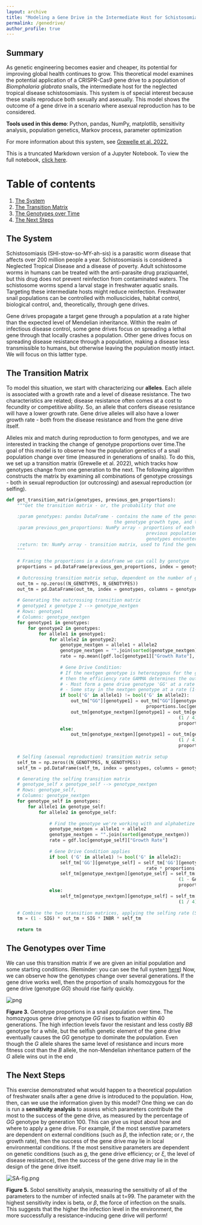 ```yaml
---
layout: archive
title: "Modeling a Gene Drive in the Intermediate Host for Schistosomiasis, a Neglected Tropical Disease"
permalink: /genedrive/
author_profile: true
---
```


## Summary

As genetic engineering becomes easier and cheaper, its potential for improving global health continues to grow. This theoretical model examines the potential application of a CRISPR-Cas9 gene drive to a population of *Biomphalaria glabrata* snails, the intermediate host for the neglected tropical disease schistosomiasis. This system is of special interest because these snails reproduce both sexually and asexually. This model shows the outcome of a gene drive in a scenario where asexual reproduction has to be considered.

**Tools used in this demo**: Python, pandas, NumPy, matplotlib, sensitivity analysis, population genetics, Markov process, parameter optimization

For more information about this system, see [Grewelle et al. 2022.](https://journals.plos.org/plosntds/article?id=10.1371/journal.pntd.0010894)

This is a truncated Markdown version of a Jupyter Notebook. To view the full notebook, [click here](https://github.com/ChloeRickards/chloerickards.github.io/blob/master/files/GeneDriveModel_full.ipynb).

# Table of contents
1. [The System](#system)
2. [The Transition Matrix](#tm)
3. [The Genotypes over Time](#genotypes)
4. [The Next Steps](#nextsteps)


## The System <a name="system"></a>

Schistosomiasis (SHI-stow-so-MY-ah-sis) is a parasitic worm disease that affects over 200 million people a year. Schistosomiasis is considered a Neglected Tropical Disease and a disease of poverty. Adult schistosome worms in humans can be treated with the anti-parasite drug praziquantel, but this drug does not prevent reinfection from contaminated waters. The schistosome worms spend a larval stage in freshwater aquatic snails. Targeting these intermediate hosts might reduce reinfection. Freshwater snail populations can be controlled with molluscicides, habitat control, biological control, and, theoretically, through gene drives.

Gene drives propagate a target gene through a population at a rate higher than the expected level of Mendelian inheritance. Within the realm of infectious disease control, some gene drives focus on spreading a lethal gene through that locally crashes a population. Other gene drives focus on spreading disease resistance through a population, making a disease less transmissible to humans, but otherwise leaving the population mostly intact. We will focus on this lattter type.

## The Transition Matrix <a name="tm"></a>

To model this situation, we start with characterizing our **alleles**. Each allele is associated with a growth rate and a level of disease resistance. The two characteristics are related; disease resistance often comes at a cost to fecundity or competitive ability. So, an allele that confers disease resistance will have a lower growth rate. Gene drive alleles will also have a lower growth rate - both from the disease resistance and from the gene drive itself. 

Alleles mix and match during reproduction to form genotypes, and we are interested in tracking the change of genotype proportions over time.The goal of this model is to observe how the population genetics of a snail population change over time (measured in generations of snails). To do this, we set up a transition matrix (Grewelle et al. 2022), which tracks how genotypes change from one generation to the next. The following algorithm constructs the matrix by examining all combinations of genotype crossings - both in sexual reproduction (or outcrossing) and asexual reproduction (or selfing).

```python
def get_transition_matrix(genotypes, previous_gen_proportions):
    """Get the transition matrix - or, the probability that one 
 
    :param genotypes: pandas DataFrame - contains the name of the genotypes (as a combination of allele letters),
                                        the genotype growth type, and the genotype disease resistance
    :param previous_gen_proportions: NumPy array - proportions of each genotype in the total population, from the
                                                    previous population. Used to find the likelihood of that two
                                                    genotypes encounter each other in sexual reproduction
    :return: tm: NumPy array - transition matrix, used to find the genotype population proportions in the next generation
    """
        
    # Framing the proportions in a dataframe we can call by genotype
    proportions = pd.DataFrame(previous_gen_proportions, index = genotypes)
    
    # Outcrossing transition matrix setup, dependent on the number of genotypes in our system (N_GENOTYPES)
    out_tm = np.zeros((N_GENOTYPES, N_GENOTYPES))
    out_tm = pd.DataFrame(out_tm, index = genotypes, columns = genotypes)
    
    # Generating the outcrossing transition matrix
    # genotype1 x genotype 2 --> genotype_nextgen
    # Rows: genotype1
    # Columns: genotype_nextgen
    for genotype1 in genotypes:
        for genotype2 in genotypes:
            for allele1 in genotype1:
                for allele2 in genotype2:
                    genotype_nextgen = allele1 + allele2
                    genotype_nextgen = "".join(sorted(genotype_nextgen)) # alphabetize the genotype
                    rate = np.mean([gdf.loc[genotype1]["Growth Rate"], gdf.loc[genotype2]["Growth Rate"]])
                        
                    # Gene Drive Condition:
                    # If the nextgen genotype is heterozygous for the gene drive,
                    # then the efficiency rate GAMMA determines the outcomes
                    # - Most form a gene drive genotype 'GG' at a rate GAMMA
                    # - Some stay in the nextgen genotype at a rate (1-GAMMA)
                    if bool('G' in allele1) != bool('G' in allele2):
                        out_tm["GG"][genotype1] = out_tm["GG"][genotype1] + GAMMA * (1 / 4) * rate * 
                                                    proportions.loc[genotype1][0] * proportions.loc[genotype2][0]
                        out_tm[genotype_nextgen][genotype1] = out_tm[genotype_nextgen][genotype1] + (1 - GAMMA) *
                                                                (1 / 4) * rate * proportions.loc[genotype1][0] * 
                                                                proportions.loc[genotype2][0]
                    else:
                        out_tm[genotype_nextgen][genotype1] = out_tm[genotype_nextgen][genotype1] + 
                                                                (1 / 4) * rate * proportions.loc[genotype1][0] * 
                                                                proportions.loc[genotype2][0]
    
    # Selfing (asexual reproduction) transition matrix setup
    self_tm = np.zeros((N_GENOTYPES, N_GENOTYPES))
    self_tm = pd.DataFrame(self_tm, index = genotypes, columns = genotypes)

    # Generating the selfing transition matrix
    # genotype_self x genotype_self --> genotype_nextgen
    # Rows: genotype_self,
    # Columns: genotype_nextgen
    for genotype_self in genotypes:
        for allele1 in genotype_self:
            for allele2 in genotype_self:
            
                # Find the genotype we're working with and alphabetize it
                genotype_nextgen = allele1 + allele2
                genotype_nextgen = "".join(sorted(genotype_nextgen))
                rate = gdf.loc[genotype_self]["Growth Rate"]
            
                # Gene Drive Condition applies
                if bool ('G' in allele1) != bool('G' in allele2):
                    self_tm['GG'][genotype_self] = self_tm['GG'][genotype_self] + GAMMA * (1 / 4) * 
                                                    rate * proportions.loc[genotype_self][0]
                    self_tm[genotype_nextgen][genotype_self] = self_tm[genotype_nextgen][genotype_self] + 
                                                                (1 - GAMMA) * (1 / 4) * rate * 
                                                                proportions.loc[genotype_self][0]
                else:
                    self_tm[genotype_nextgen][genotype_self] = self_tm[genotype_nextgen][genotype_self] + 
                                                                (1 / 4) * rate * proportions.loc[genotype_self][0]
    
    # Combine the two transition matrices, applying the selfing rate (SIG) and the inbreeding cost (INBR)
    tm = (1 - SIG) * out_tm + SIG * INBR * self_tm
    
    return tm
```



## The Genotypes over Time <a name="genotypes"></a>

We can use this transition matrix if we are given an initial population and some starting conditions. (Reminder: you can see the full system [here](https://github.com/ChloeRickards/chloerickards.github.io/blob/master/files/GeneDriveModel_full.ipynb)) Now, we can observe how the genotypes change over several generations. If the gene drive works well, then the proportion of snails homozygous for the gene drive (genotype $GG$) should rise fairly quickly.

![png](notebooks_Snails_15_0.png)

**Figure 3.** Genotype proportions in a snail population over time. The homozygous gene drive genotype $GG$ rises to fixation within 40 generations. The high infection levels favor the resistant and less costly $BB$ genotype for a while, but the selfish genetic element of the gene drive eventually causes the $GG$ genotype to dominate the population. Even though the $G$ allele shares the same level of resistance and incurs more fitness cost than the $B$ allele, the non-Mendelian inheritance pattern of the $G$ allele wins out in the end

## The Next Steps <a name="nextsteps"></a>

This exercise demonstrated what would happen to a theoretical population of freshwater snails after a gene drive is introduced to the population. How, then, can we use the information given by this model? One thing we can do is run a **sensitivity analysis** to assess which parameters contribute the most to the success of the gene drive, as measured by the percentage of $GG$ genotype by generation 100. This can give us input about how and where to apply a gene drive. For example, if the most senstive parameters are dependent on external conditions (such as $\beta$, the infection rate; or $r$, the growth rate), then the success of the gene drive may lie in local environmental conditions. If the most sensitive parameters are dependent on genetic conditions (such as $g$, the gene drive efficiency; or $\xi$, the level of disease resistance), then the success of the gene drive may lie in the design of the gene drive itself.

![SA-fig.png](SA-fig.png)

**Figure 5.** Sobol sensitivity analysis, measuring the sensitivity of all of the parameters to the number of infected snails at t=99. The parameter with the highest sensitivity index is beta, or $\beta$, the force of infection on the snails. This suggests that the higher the infection level in the environment, the more successfully a resistance-inducing gene drive will perform!
